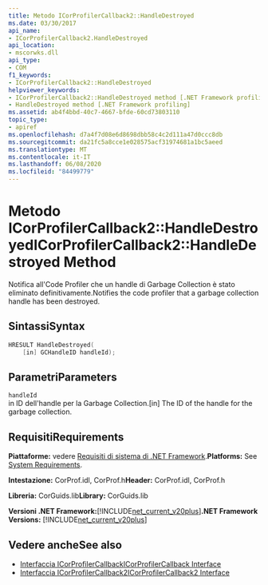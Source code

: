 ```yaml
---
title: Metodo ICorProfilerCallback2::HandleDestroyed
ms.date: 03/30/2017
api_name:
- ICorProfilerCallback2.HandleDestroyed
api_location:
- mscorwks.dll
api_type:
- COM
f1_keywords:
- ICorProfilerCallback2::HandleDestroyed
helpviewer_keywords:
- ICorProfilerCallback2::HandleDestroyed method [.NET Framework profiling]
- HandleDestroyed method [.NET Framework profiling]
ms.assetid: ab4f4bbd-40c7-4667-bfde-60cd73803110
topic_type:
- apiref
ms.openlocfilehash: d7a4f7d08e6d8698dbb58c4c2d111a47d0ccc8db
ms.sourcegitcommit: da21fc5a8cce1e028575acf31974681a1bc5aeed
ms.translationtype: MT
ms.contentlocale: it-IT
ms.lasthandoff: 06/08/2020
ms.locfileid: "84499779"
---
```

# <a name="icorprofilercallback2handledestroyed-method"></a><span data-ttu-id="d8b1e-102">Metodo ICorProfilerCallback2::HandleDestroyed</span><span class="sxs-lookup"><span data-stu-id="d8b1e-102">ICorProfilerCallback2::HandleDestroyed Method</span></span>
<span data-ttu-id="d8b1e-103">Notifica all'Code Profiler che un handle di Garbage Collection è stato eliminato definitivamente.</span><span class="sxs-lookup"><span data-stu-id="d8b1e-103">Notifies the code profiler that a garbage collection handle has been destroyed.</span></span>  
  
## <a name="syntax"></a><span data-ttu-id="d8b1e-104">Sintassi</span><span class="sxs-lookup"><span data-stu-id="d8b1e-104">Syntax</span></span>  
  
```cpp  
HRESULT HandleDestroyed(  
    [in] GCHandleID handleId);  
```  
  
## <a name="parameters"></a><span data-ttu-id="d8b1e-105">Parametri</span><span class="sxs-lookup"><span data-stu-id="d8b1e-105">Parameters</span></span>  
 `handleId`  
 <span data-ttu-id="d8b1e-106">in ID dell'handle per la Garbage Collection.</span><span class="sxs-lookup"><span data-stu-id="d8b1e-106">[in] The ID of the handle for the garbage collection.</span></span>  
  
## <a name="requirements"></a><span data-ttu-id="d8b1e-107">Requisiti</span><span class="sxs-lookup"><span data-stu-id="d8b1e-107">Requirements</span></span>  
 <span data-ttu-id="d8b1e-108">**Piattaforme:** vedere [Requisiti di sistema di .NET Framework](../../get-started/system-requirements.md).</span><span class="sxs-lookup"><span data-stu-id="d8b1e-108">**Platforms:** See [System Requirements](../../get-started/system-requirements.md).</span></span>  
  
 <span data-ttu-id="d8b1e-109">**Intestazione:** CorProf.idl, CorProf.h</span><span class="sxs-lookup"><span data-stu-id="d8b1e-109">**Header:** CorProf.idl, CorProf.h</span></span>  
  
 <span data-ttu-id="d8b1e-110">**Libreria:** CorGuids.lib</span><span class="sxs-lookup"><span data-stu-id="d8b1e-110">**Library:** CorGuids.lib</span></span>  
  
 <span data-ttu-id="d8b1e-111">**Versioni .NET Framework:**[!INCLUDE[net_current_v20plus](../../../../includes/net-current-v20plus-md.md)]</span><span class="sxs-lookup"><span data-stu-id="d8b1e-111">**.NET Framework Versions:** [!INCLUDE[net_current_v20plus](../../../../includes/net-current-v20plus-md.md)]</span></span>  
  
## <a name="see-also"></a><span data-ttu-id="d8b1e-112">Vedere anche</span><span class="sxs-lookup"><span data-stu-id="d8b1e-112">See also</span></span>

- [<span data-ttu-id="d8b1e-113">Interfaccia ICorProfilerCallback</span><span class="sxs-lookup"><span data-stu-id="d8b1e-113">ICorProfilerCallback Interface</span></span>](icorprofilercallback-interface.md)
- [<span data-ttu-id="d8b1e-114">Interfaccia ICorProfilerCallback2</span><span class="sxs-lookup"><span data-stu-id="d8b1e-114">ICorProfilerCallback2 Interface</span></span>](icorprofilercallback2-interface.md)
